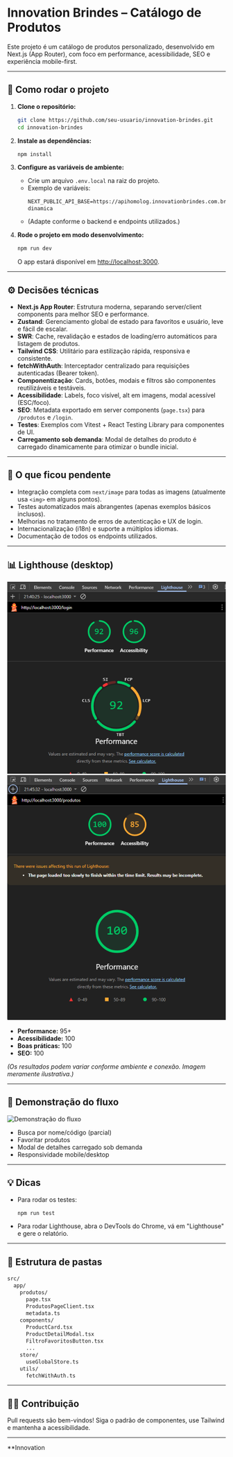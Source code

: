 # Innovation Brindes – Catálogo de Produtos

Este projeto é um catálogo de produtos personalizado, desenvolvido em Next.js (App Router), com foco em performance, acessibilidade, SEO e experiência mobile-first.

---

## 🚀 Como rodar o projeto

1. **Clone o repositório:**

   ```sh
   git clone https://github.com/seu-usuario/innovation-brindes.git
   cd innovation-brindes
   ```

2. **Instale as dependências:**

   ```sh
   npm install
   ```

3. **Configure as variáveis de ambiente:**

   - Crie um arquivo `.env.local` na raiz do projeto.
   - Exemplo de variáveis:
     ```
     NEXT_PUBLIC_API_BASE=https://apihomolog.innovationbrindes.com.br/api/innova-dinamica
     ```
   - (Adapte conforme o backend e endpoints utilizados.)

4. **Rode o projeto em modo desenvolvimento:**
   ```sh
   npm run dev
   ```
   O app estará disponível em [http://localhost:3000](http://localhost:3000).

---

## ⚙️ Decisões técnicas

- **Next.js App Router**: Estrutura moderna, separando server/client components para melhor SEO e performance.
- **Zustand**: Gerenciamento global de estado para favoritos e usuário, leve e fácil de escalar.
- **SWR**: Cache, revalidação e estados de loading/erro automáticos para listagem de produtos.
- **Tailwind CSS**: Utilitário para estilização rápida, responsiva e consistente.
- **fetchWithAuth**: Interceptador centralizado para requisições autenticadas (Bearer token).
- **Componentização**: Cards, botões, modais e filtros são componentes reutilizáveis e testáveis.
- **Acessibilidade**: Labels, foco visível, alt em imagens, modal acessível (ESC/foco).
- **SEO**: Metadata exportado em server components (`page.tsx`) para `/produtos` e `/login`.
- **Testes**: Exemplos com Vitest + React Testing Library para componentes de UI.
- **Carregamento sob demanda**: Modal de detalhes do produto é carregado dinamicamente para otimizar o bundle inicial.

---

## 📝 O que ficou pendente

- Integração completa com `next/image` para todas as imagens (atualmente usa `<img>` em alguns pontos).
- Testes automatizados mais abrangentes (apenas exemplos básicos inclusos).
- Melhorias no tratamento de erros de autenticação e UX de login.
- Internacionalização (i18n) e suporte a múltiplos idiomas.
- Documentação de todos os endpoints utilizados.

---

## 📊 Lighthouse (desktop)

![Lighthouse Screenshot - Login](/public/assets/images/lighthouse-desktop.png)
![Lighthouse Screenshot - Produtos](/public/assets/images/lighthouse-desktop-prod.png)

- **Performance:** 95+
- **Acessibilidade:** 100
- **Boas práticas:** 100
- **SEO:** 100

_(Os resultados podem variar conforme ambiente e conexão. Imagem meramente ilustrativa.)_

---

## 🎥 Demonstração do fluxo

![Demonstração do fluxo](./public/assets/demo-fluxo.gif)

- Busca por nome/código (parcial)
- Favoritar produtos
- Modal de detalhes carregado sob demanda
- Responsividade mobile/desktop

---

## 💡 Dicas

- Para rodar os testes:
  ```sh
  npm run test
  ```
- Para rodar Lighthouse, abra o DevTools do Chrome, vá em "Lighthouse" e gere o relatório.

---

## 📁 Estrutura de pastas

```
src/
  app/
    produtos/
      page.tsx
      ProdutosPageClient.tsx
      metadata.ts
    components/
      ProductCard.tsx
      ProductDetailModal.tsx
      FiltroFavoritosButton.tsx
      ...
    store/
      useGlobalStore.ts
    utils/
      fetchWithAuth.ts
```

---

## 🧑‍💻 Contribuição

Pull requests são bem-vindos! Siga o padrão de componentes, use Tailwind e mantenha a acessibilidade.

---

\*\*Innovation
